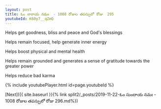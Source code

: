 ```yaml
---
layout: post
title: ఓం నారాయ నమః  - 1008 రోజుల తపస్సులో రోజు  295
youtubeId: K60y7__qZmQ
---
```

 
 
Helps get goodness, bliss and peace and God's blessings
 
Helps remain focused, help generate inner energy 
 
Helps boost physical and mental health 
 
Helps remain grounded and generates a sense of gratitude towards the greater power 
 
Helps reduce bad karma
 
 
 
 


{% include youtubePlayer.html id=page.youtubeId %}
 
[Next]({{ site.baseurl }}{% link  split2/_posts/2019-11-22-ఓం సుందాయ నమః  - 1008 రోజుల తపస్సులో రోజు  296.md%})
 
